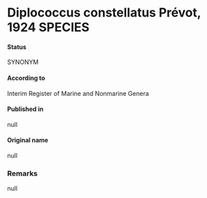 # Diplococcus constellatus Prévot, 1924 SPECIES

#### Status
SYNONYM

#### According to
Interim Register of Marine and Nonmarine Genera

#### Published in
null

#### Original name
null

### Remarks
null